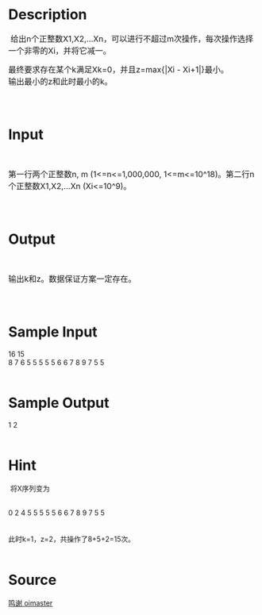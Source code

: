 
# Description

<div class="content"><p><span style="font-size: medium"> 给出n个正整数X1,X2,...Xn，可以进行不超过m次操作，每次操作选择一个非零的Xi，并将它减一。</span></p>
<div><span style="font-size: medium">最终要求存在某个k满足Xk=0，并且z=max{|Xi - Xi+1|}最小。</span></div>
<div><span style="font-size: medium">输出最小的z和此时最小的k。</span></div>
<div><span style="font-size: medium"><br/>
</span></div>
<div><font size="3"><br/>
</font></div>
<div></div></div>

# Input

<div class="content"><p> </p>
<div>
<div><span style="font-size: medium">第一行两个正整数n, m (1&lt;=n&lt;=1,000,000, 1&lt;=m&lt;=10^18)。第二行n个正整数X1,X2,...Xn (Xi&lt;=10^9)。</span></div>
<div><span style="font-size: medium"><br/>
</span></div>
<div><font size="3"><br/>
</font></div>
<div></div>
</div></div>

# Output

<div class="content"><p> </p>
<div>
<div><span style="font-size: medium">输出k和z。数据保证方案一定存在。</span></div>
<div><span style="font-size: medium"><br/>
</span></div>
<div><font size="3"><br/>
</font></div>
<div></div>
</div></div>

# Sample Input

<div class="content"><span class="sampledata">16 15<br/>
8 7 6 5 5 5 5 5 6 6 7 8 9 7 5 5<br/>
<br/>
</span></div>

# Sample Output

<div class="content"><span class="sampledata">1 2<br/>
<br/>
</span></div>

# Hint

<div class="content"><p></p><p> 将X序列变为</p><br/>
<div>0 2 4 5 5 5 5 5 6 6 7 8 9 7 5 5</div><br/>
<div></div><br/>
<div>此时k=1，z=2，共操作了8+5+2=15次。</div><br/>
<div></div><p></p></div>

# Source

<div class="content"><p><a href="problemset.php?search=鸣谢 oimaster">鸣谢 oimaster</a></p></div>


